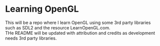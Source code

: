 # Learning OpenGL  
This will be a repo where I learn OpenGL using some 3rd party libraries such as SDL2 and the resource LearnOpenGL.com.  
THe README will be updated with attribution and credits as development needs 3rd party libraries.  
